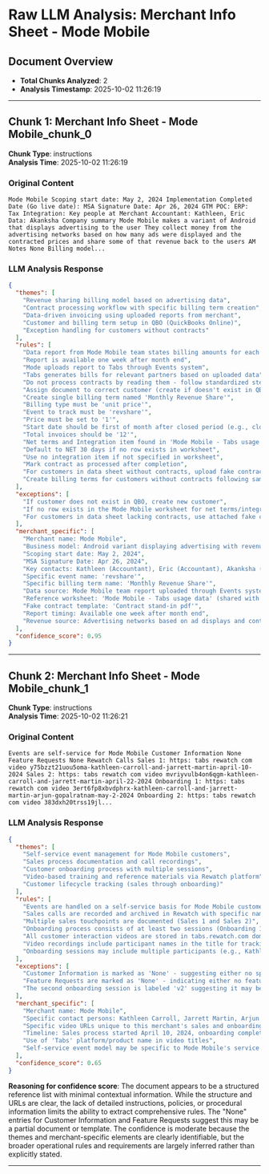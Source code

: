 # Raw LLM Analysis: Merchant Info Sheet - Mode Mobile

## Document Overview
- **Total Chunks Analyzed**: 2
- **Analysis Timestamp**: 2025-10-02 11:26:19

---

## Chunk 1: Merchant Info Sheet - Mode Mobile_chunk_0

**Chunk Type**: instructions  
**Analysis Time**: 2025-10-02 11:26:19

### Original Content
```
Mode Mobile Scoping start date: May 2, 2024 Implementation Completed Date (Go live date): MSA Signature Date: Apr 26, 2024 GTM POC: ERP: Tax Integration: Key people at Merchant Accountant: Kathleen, Eric Data: Akanksha Company summary Mode Mobile makes a variant of Android that displays advertising to the user They collect money from the advertising networks based on how many ads were displayed and the contracted prices and share some of that revenue back to the users AM Notes None Billing model...
```

### LLM Analysis Response
```json
{
  "themes": [
    "Revenue sharing billing model based on advertising data",
    "Contract processing workflow with specific billing term creation",
    "Data-driven invoicing using uploaded reports from merchant",
    "Customer and billing term setup in QBO (QuickBooks Online)",
    "Exception handling for customers without contracts"
  ],
  "rules": [
    "Data report from Mode Mobile team states billing amounts for each provider monthly",
    "Report is available one week after month end",
    "Mode uploads report to Tabs through Events system",
    "Tabs generates bills for relevant partners based on uploaded data",
    "Do not process contracts by reading them - follow standardized steps instead",
    "Assign document to correct customer (create if doesn't exist in QBO)",
    "Create single billing term named 'Monthly Revenue Share'",
    "Billing type must be 'unit price'",
    "Event to track must be 'revshare'",
    "Price must be set to '1'",
    "Start date should be first of month after closed period (e.g., closed period ends 5/30/2025, start date is 6/1/2025)",
    "Total invoices should be '12'",
    "Net terms and Integration item found in 'Mode Mobile - Tabs usage data' worksheet",
    "Default to NET 30 days if no row exists in worksheet",
    "Use no integration item if not specified in worksheet",
    "Mark contract as processed after completion",
    "For customers in data sheet without contracts, upload fake contract (Contract stand-in pdf)",
    "Create billing terms for customers without contracts following same Step 1 process"
  ],
  "exceptions": [
    "If customer does not exist in QBO, create new customer",
    "If no row exists in the Mode Mobile worksheet for net terms/integration item, default to NET 30 days and no integration item",
    "For customers in data sheet lacking contracts, use attached fake contract PDF and still create billing terms"
  ],
  "merchant_specific": [
    "Merchant name: Mode Mobile",
    "Business model: Android variant displaying advertising with revenue sharing",
    "Scoping start date: May 2, 2024",
    "MSA Signature Date: Apr 26, 2024",
    "Key contacts: Kathleen (Accountant), Eric (Accountant), Akanksha (Data)",
    "Specific event name: 'revshare'",
    "Specific billing term name: 'Monthly Revenue Share'",
    "Data source: Mode Mobile team report uploaded through Events system",
    "Reference worksheet: 'Mode Mobile - Tabs usage data' (shared with merchant)",
    "Fake contract template: 'Contract stand-in pdf'",
    "Report timing: Available one week after month end",
    "Revenue source: Advertising networks based on ad displays and contracted prices"
  ],
  "confidence_score": 0.95
}
```

---

## Chunk 2: Merchant Info Sheet - Mode Mobile_chunk_1

**Chunk Type**: instructions  
**Analysis Time**: 2025-10-02 11:26:21

### Original Content
```
Events are self-service for Mode Mobile Customer Information None Feature Requests None Rewatch Calls Sales 1: https: tabs rewatch com video y75bzzt21uou5oma-kathleen-carroll-and-jarrett-martin-april-10-2024 Sales 2: https: tabs rewatch com video mvriyvulb4on6qgm-kathleen-carroll-and-jarrett-martin-april-22-2024 Onboarding 1: https: tabs rewatch com video 3ert6fp8xbvdphrx-kathleen-carroll-and-jarrett-martin-arjun-gopalratnam-may-2-2024 Onboarding 2: https: tabs rewatch com video 383dxh20trss19jl...
```

### LLM Analysis Response
```json
{
  "themes": [
    "Self-service event management for Mode Mobile customers",
    "Sales process documentation and call recordings",
    "Customer onboarding process with multiple sessions",
    "Video-based training and reference materials via Rewatch platform",
    "Customer lifecycle tracking (sales through onboarding)"
  ],
  "rules": [
    "Events are handled on a self-service basis for Mode Mobile customers",
    "Sales calls are recorded and archived in Rewatch with specific naming conventions (participant names and dates)",
    "Multiple sales touchpoints are documented (Sales 1 and Sales 2)",
    "Onboarding process consists of at least two sessions (Onboarding 1 and Onboarding 2)",
    "All customer interaction videos are stored in tabs.rewatch.com domain",
    "Video recordings include participant names in the title for tracking purposes",
    "Onboarding sessions may include multiple participants (e.g., Kathleen Carroll, Jarrett Martin, Arjun Gopalratnam)"
  ],
  "exceptions": [
    "Customer Information is marked as 'None' - suggesting either no special customer information requirements or information not provided in this context",
    "Feature Requests are marked as 'None' - indicating either no feature requests exist or they are tracked separately",
    "The second onboarding session is labeled 'v2' suggesting it may be a revised or updated version of the onboarding process"
  ],
  "merchant_specific": [
    "Merchant name: Mode Mobile",
    "Specific contact persons: Kathleen Carroll, Jarrett Martin, Arjun Gopalratnam",
    "Specific video URLs unique to this merchant's sales and onboarding journey",
    "Timeline: Sales process started April 10, 2024, onboarding completed by May 3, 2024",
    "Use of 'Tabs' platform/product name in video titles",
    "Self-service event model may be specific to Mode Mobile's service tier or contract type"
  ],
  "confidence_score": 0.65
}
```

**Reasoning for confidence score**: The document appears to be a structured reference list with minimal contextual information. While the structure and URLs are clear, the lack of detailed instructions, policies, or procedural information limits the ability to extract comprehensive rules. The "None" entries for Customer Information and Feature Requests suggest this may be a partial document or template. The confidence is moderate because the themes and merchant-specific elements are clearly identifiable, but the broader operational rules and requirements are largely inferred rather than explicitly stated.

---

